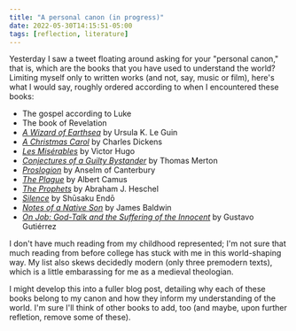 ```yaml
---
title: "A personal canon (in progress)"
date: 2022-05-30T14:15:51-05:00
tags: [reflection, literature]
---
```


Yesterday I saw a tweet floating around asking for your "personal canon," that is, which are the books that you have used to understand the world? Limiting myself only to written works (and not, say, music or film), here's what I would say, roughly ordered according to when I encountered these books:

* The gospel according to Luke
* The book of Revelation
* *[A Wizard of Earthsea](https://micro.blog/books/9780553116090)* by Ursula K. Le Guin
* *[A Christmas Carol](https://micro.blog/books/9780785825173)* by Charles Dickens
* *[Les Misérables](https://micro.blog/books/9780812974263)* by Victor Hugo
* *[Conjectures of a Guilty Bystander](https://micro.blog/books/9780307589521)* by Thomas Merton
* *[Proslogion](https://micro.blog/books/9780872205659)* by Anselm of Canterbury
* *[The Plague](https://micro.blog/books/9780307827807)* by Albert Camus
* *[The Prophets](https://micro.blog/books/9780060936990)* by Abraham J. Heschel
* *[Silence](https://micro.blog/books/9781250082244)* by Shūsaku Endō
* *[Notes of a Native Son](https://micro.blog/books/9783559253561)* by James Baldwin
* *[On Job: God-Talk and the Suffering of the Innocent](https://micro.blog/books/9781608331246)* by Gustavo Gutiérrez

I don't have much reading from my childhood represented; I'm not sure that much reading from before college has stuck with me in this world-shaping way. My list also skews decidedly modern (only three premodern texts), which is a little embarassing for me as a medieval theologian.

I might develop this into a fuller blog post, detailing why each of these books belong to my canon and how they inform my understanding of the world. I'm sure I'll think of other books to add, too (and maybe, upon further refletion, remove some of these).
